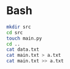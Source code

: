 # Bash

```Bash
mkdir src
cd src
touch main.py
cd ..
cat data.txt
cat main.txt > a.txt
cat main.txt >> a.txt

```
